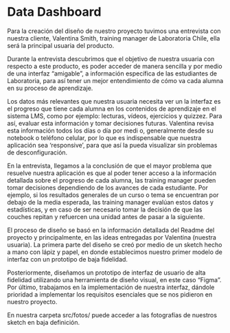 # Data Dashboard


Para la creación del diseño de nuestro proyecto tuvimos una entrevista
con nuestra cliente, Valentina Smith, training manager de Laboratoria 
Chile, ella será la principal usuaria del producto.

Durante la entrevista descubrimos que el objetivo de nuestra usuaria 
con respecto a este producto, es poder acceder de manera sencilla y 
por medio de una interfaz “amigable”, a información específica de las 
estudiantes de Laboratoria, para así tener un mejor entendimiento de 
cómo va cada alumna en su proceso de aprendizaje.

Los datos más relevantes que nuestra usuaria necesita ver un la interfaz 
es el progreso que tiene cada alumna en los contenidos de aprendizaje en 
el sistema LMS, como por ejemplo: lecturas, vídeos, ejercicios y quizzez. 
Para así, evaluar esta información y tomar decisiones futuras.
Valentina revisa esta información todos los días o día por medi
o, generalmente desde su notebook o teléfono celular, por lo que es 
indispensable que nuestra aplicación sea ‘responsive’, para que así la 
pueda visualizar sin problemas de desconfiguración.

En la entrevista, llegamos a la conclusión de que el mayor problema que 
resuelve nuestra aplicación es que al poder tener acceso a la información 
detallada sobre el progreso de cada alumna, las training manager pueden 
tomar decisiones dependiendo de los avances de cada estudiante. Por ejemplo,
si los resultados generales de un curso o tema se encuentran por debajo de 
la media esperada, las training manager evalúan estos datos y estadísticas, 
y en caso de ser necesario tomar la decisión  de que las couches repitan y 
refuercen una unidad antes de pasar a la siguiente.

El proceso de diseño se basó en la información detallada del Readme del 
proyecto y principalmente, en las ideas entregadas por Valentina 
(nuestra usuaria). La primera parte del diseño se creó por medio de un 
sketch hecho a mano con lápiz y papel, en donde establecimos nuestro 
primer modelo de interfaz con un prototipo de baja fidelidad.

Posteriormente, diseñamos un prototipo de interfaz de usuario de alta 
fidelidad utilizando una herramienta de diseño visual, en este caso “Figma”.
Por último, trabajamos en la implementación de nuestra interfaz, dándole 
prioridad a implementar los requisitos esenciales que se nos pidieron en 
nuestro proyecto.

En nuestra carpeta src/fotos/ puede acceder a las fotografías de nuestros 
sketch en baja definición.
